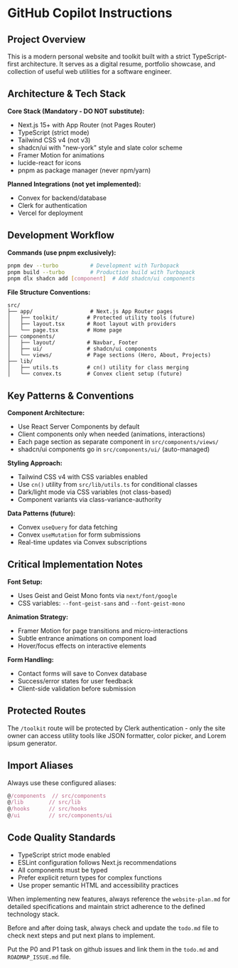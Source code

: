 # GitHub Copilot Instructions

## Project Overview

This is a modern personal website and toolkit built with a strict TypeScript-first architecture. It serves as a digital resume, portfolio showcase, and collection of useful web utilities for a software engineer.

## Architecture & Tech Stack

**Core Stack (Mandatory - DO NOT substitute):**

- Next.js 15+ with App Router (not Pages Router)
- TypeScript (strict mode)
- Tailwind CSS v4 (not v3)
- shadcn/ui with "new-york" style and slate color scheme
- Framer Motion for animations
- lucide-react for icons
- pnpm as package manager (never npm/yarn)

**Planned Integrations (not yet implemented):**

- Convex for backend/database
- Clerk for authentication
- Vercel for deployment

## Development Workflow

**Commands (use pnpm exclusively):**

```bash
pnpm dev --turbo          # Development with Turbopack
pnpm build --turbo        # Production build with Turbopack
pnpm dlx shadcn add [component]  # Add shadcn/ui components
```

**File Structure Conventions:**

```
src/
├── app/                  # Next.js App Router pages
│   ├── toolkit/         # Protected utility tools (future)
│   ├── layout.tsx       # Root layout with providers
│   └── page.tsx         # Home page
├── components/
│   ├── layout/          # Navbar, Footer
│   ├── ui/              # shadcn/ui components
│   └── views/           # Page sections (Hero, About, Projects)
├── lib/
│   ├── utils.ts         # cn() utility for class merging
│   └── convex.ts        # Convex client setup (future)
```

## Key Patterns & Conventions

**Component Architecture:**

- Use React Server Components by default
- Client components only when needed (animations, interactions)
- Each page section as separate component in `src/components/views/`
- shadcn/ui components go in `src/components/ui/` (auto-managed)

**Styling Approach:**

- Tailwind CSS v4 with CSS variables enabled
- Use `cn()` utility from `src/lib/utils.ts` for conditional classes
- Dark/light mode via CSS variables (not class-based)
- Component variants via class-variance-authority

**Data Patterns (future):**

- Convex `useQuery` for data fetching
- Convex `useMutation` for form submissions
- Real-time updates via Convex subscriptions

## Critical Implementation Notes

**Font Setup:**

- Uses Geist and Geist Mono fonts via `next/font/google`
- CSS variables: `--font-geist-sans` and `--font-geist-mono`

**Animation Strategy:**

- Framer Motion for page transitions and micro-interactions
- Subtle entrance animations on component load
- Hover/focus effects on interactive elements

**Form Handling:**

- Contact forms will save to Convex database
- Success/error states for user feedback
- Client-side validation before submission

## Protected Routes

The `/toolkit` route will be protected by Clerk authentication - only the site owner can access utility tools like JSON formatter, color picker, and Lorem ipsum generator.

## Import Aliases

Always use these configured aliases:

```typescript
@/components  // src/components
@/lib        // src/lib
@/hooks      // src/hooks
@/ui         // src/components/ui
```

## Code Quality Standards

- TypeScript strict mode enabled
- ESLint configuration follows Next.js recommendations
- All components must be typed
- Prefer explicit return types for complex functions
- Use proper semantic HTML and accessibility practices

When implementing new features, always reference the `website-plan.md` for detailed specifications and maintain strict adherence to the defined technology stack.

Before and after doing task, always check and update the `todo.md` file to check next steps and put next plans to implement.

Put the P0 and P1 task on github issues and link them in the `todo.md` and `ROADMAP_ISSUE.md` file.
